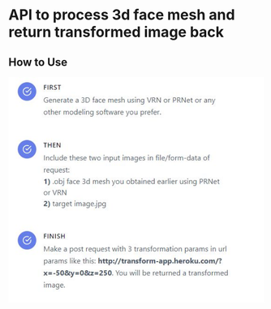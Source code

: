 <h1>API to process 3d face mesh and return transformed image back</h1>
<h2>How to Use</h2>

![Demo](demo.jpeg?raw=true "Demo")
